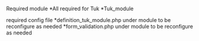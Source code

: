 Required module
*All required for Tuk
*Tuk_module

required config file
*definition_tuk_module.php under module to be reconfigure as needed
*form_validation.php under module to be reconfigure as needed